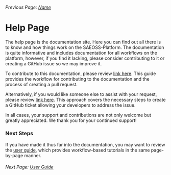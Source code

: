 ###### Previous Page: [Name](./#)

# Help Page
The help page is the documentation site. Here you can find out all there is to know and how things work on the SAEOSS-Platform. The documentation is quite informative and includes documentation for all workflows on the platform, however, if you find it lacking, please consider contributing to it or creating a GitHub issue so we may improve it.

To contribute to this documentation, please review [link here](). This guide provides the workflow for contributing to the documentation and the process of creating a pull request.

Alternatively, if you would like someone else to assist with your request, please review [link here](). This approach covers the necessary steps to create a GitHub ticket allowing your developers to address the issue. 

In all cases, your support and contributions are not only welcome but greatly appreciated. We thank you for your continued support!

### Next Steps
If you have made it thus far into the documentation, you may want to review the [user guide](../guide/index.md), which provides workflow-based tutorials in the same page-by-page manner.

###### Next Page: [User Guide](../guide/index.md)
